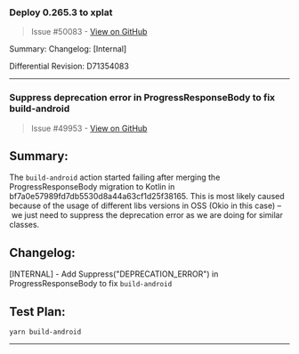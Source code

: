 ### Deploy 0.265.3 to xplat

> Issue #50083 - [View on GitHub](https://github.com/facebook/react-native/pull/50083)

Summary: Changelog: [Internal]

Differential Revision: D71354083


---

### Suppress deprecation error in ProgressResponseBody to fix build-android

> Issue #49953 - [View on GitHub](https://github.com/facebook/react-native/pull/49953)

## Summary:

The `build-android` action started failing after merging the ProgressResponseBody migration to Kotlin in bf7a0e57989fd7db5530d8a44a63cf1d25f38165. This is most likely caused because of the usage of different libs versions in OSS (Okio in this case) – we just need to suppress the deprecation error as we are doing for similar classes.

## Changelog:

[INTERNAL] - Add Suppress("DEPRECATION_ERROR") in ProgressResponseBody to fix `build-android`

## Test Plan:

```
yarn build-android
```


---

